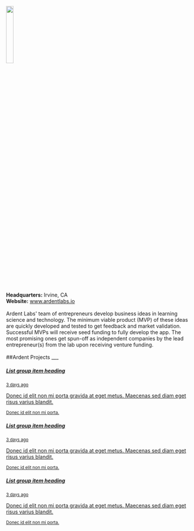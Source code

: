 <img src="https://media.licdn.com/dms/image/C560BAQFHPLjMdeLXDA/company-logo_200_200/0?e=2159024400&v=beta&t=esXbuYD3QxErhN9wRYI56T4aKj70yPCqK0wI6ZWemew" width="20%" />
<br>
<strong>Headquarters:</strong> Irvine, CA<br>
<strong>Website:</strong> <a href="http://ardentlabs.io" target="_blank">www.ardentlabs.io</a>
<br><br>
Ardent Labs' team of entrepreneurs develop business ideas in learning science and technology. The minimum viable product (MVP) of these ideas are quickly developed and tested to get feedback and market validation. Successful MVPs will receive seed funding to fully develop the app. The most promising ones get spun-off as independent companies by the lead entrepreneur(s) from the lab upon receiving venture funding.
<br>
<br>
<!-- List of Projects Start -->
##Ardent Projects
___
<div class="list-group">
  <a href="#" class="list-group-item list-group-item-action">
    <div class="d-flex w-100 justify-content-between">
      <h5 class="mb-1">List group item heading</h5>
      <small>3 days ago</small>
    </div>
    <p class="mb-1">Donec id elit non mi porta gravida at eget metus. Maecenas sed diam eget risus varius blandit.</p>
    <small>Donec id elit non mi porta.</small>
  </a>
  <a href="#" class="list-group-item list-group-item-action">
    <div class="d-flex w-100 justify-content-between">
      <h5 class="mb-1">List group item heading</h5>
      <small class="text-muted">3 days ago</small>
    </div>
    <p class="mb-1">Donec id elit non mi porta gravida at eget metus. Maecenas sed diam eget risus varius blandit.</p>
    <small class="text-muted">Donec id elit non mi porta.</small>
  </a>
  <a href="#" class="list-group-item list-group-item-action">
    <div class="d-flex w-100 justify-content-between">
      <h5 class="mb-1">List group item heading</h5>
      <small class="text-muted">3 days ago</small>
    </div>
    <p class="mb-1">Donec id elit non mi porta gravida at eget metus. Maecenas sed diam eget risus varius blandit.</p>
    <small class="text-muted">Donec id elit non mi porta.</small>
  </a>
</div>
<br>
<br>